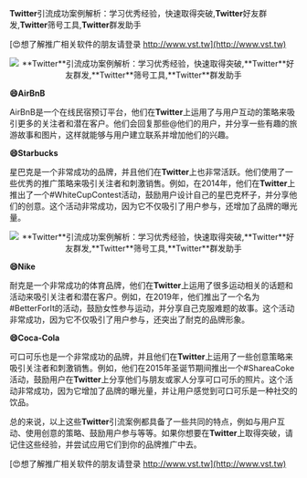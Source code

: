 **Twitter**引流成功案例解析：学习优秀经验，快速取得突破,**Twitter**好友群发,**Twitter**筛号工具,**Twitter**群发助手

[😍想了解推广相关软件的朋友请登录 http://www.vst.tw](http://www.vst.tw)

 <center><img src="https://vst.tw/MP4/tuiguang/png/2.png" alt="**Twitter**引流成功案例解析：学习优秀经验，快速取得突破,**Twitter**好友群发,**Twitter**筛号工具,**Twitter**群发助手"></center>

**😄AirBnB**

AirBnB是一个在线民宿预订平台，他们在**Twitter**上运用了与用户互动的策略来吸引更多的关注者和潜在客户。他们会回复那些@他们的用户，并分享一些有趣的旅游故事和图片，这样就能够与用户建立联系并增加他们的兴趣。

**😄Starbucks**

星巴克是一个非常成功的品牌，并且他们在**Twitter**上也非常活跃。他们使用了一些优秀的推广策略来吸引关注者和刺激销售。例如，在2014年，他们在**Twitter**上推出了一个#WhiteCupContest活动，鼓励用户设计自己的星巴克杯子，并分享他们的创意。这个活动非常成功，因为它不仅吸引了用户参与，还增加了品牌的曝光量。

 <center><img src="https://vst.tw/MP4/tuiguang/png/7.png" alt="**Twitter**引流成功案例解析：学习优秀经验，快速取得突破,**Twitter**好友群发,**Twitter**筛号工具,**Twitter**群发助手"></center>

**😄Nike**

耐克是一个非常成功的体育品牌，他们在**Twitter**上运用了很多运动相关的话题和活动来吸引关注者和潜在客户。例如，在2019年，他们推出了一个名为#BetterForIt的活动，鼓励女性参与运动，并分享自己克服难题的故事。这个活动非常成功，因为它不仅吸引了用户参与，还突出了耐克的品牌形象。

**😄Coca-Cola**

可口可乐也是一个非常成功的品牌，并且他们在**Twitter**上运用了一些创意策略来吸引关注者和刺激销售。例如，他们在2015年圣诞节期间推出一个#ShareaCoke活动，鼓励用户在**Twitter**上分享他们与朋友或家人分享可口可乐的照片。这个活动非常成功，因为它增加了品牌的曝光量，并让用户感觉到可口可乐是一种社交的饮品。

总的来说，以上这些**Twitter**引流案例都具备了一些共同的特点，例如与用户互动、使用创意的策略、鼓励用户参与等等。如果你想要在**Twitter**上取得突破，请记住这些经验，并尝试应用它们到你的品牌推广中去。

[😍想了解推广相关软件的朋友请登录 http://www.vst.tw](http://www.vst.tw)



